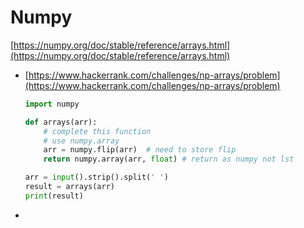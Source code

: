 # Numpy

[https://numpy.org/doc/stable/reference/arrays.html](https://numpy.org/doc/stable/reference/arrays.html)

- [https://www.hackerrank.com/challenges/np-arrays/problem](https://www.hackerrank.com/challenges/np-arrays/problem)
    
    ```python
    import numpy
    
    def arrays(arr):
        # complete this function
        # use numpy.array
        arr = numpy.flip(arr)  # need to store flip
        return numpy.array(arr, float) # return as numpy not lst
    
    arr = input().strip().split(' ')
    result = arrays(arr)
    print(result)
    ```
    
-